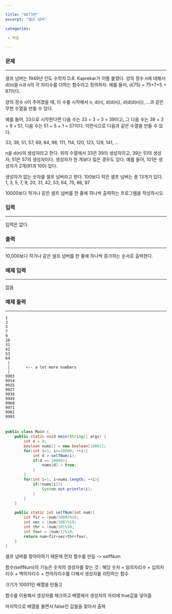 ```yaml
---

title: "4673번"
excerpt: "셀프 넘버"

categories:

 - 백준 

---
```


### 문제

---

셀프 넘버는 1949년 인도 수학자 D.R. Kaprekar가 이름 붙였다. 양의 정수 n에 대해서 d(n)을 n과 n의 각 자리수를 더하는 함수라고 정의하자. 예를 들어, d(75) = 75+7+5 = 87이다.

양의 정수 n이 주어졌을 때, 이 수를 시작해서 n, d(n), d(d(n)), d(d(d(n))), ...과 같은 무한 수열을 만들 수 있다. 

예를 들어, 33으로 시작한다면 다음 수는 33 + 3 + 3 = 39이고, 그 다음 수는 39 + 3 + 9 = 51, 다음 수는 51 + 5 + 1 = 57이다. 이런식으로 다음과 같은 수열을 만들 수 있다.

33, 39, 51, 57, 69, 84, 96, 111, 114, 120, 123, 129, 141, ...

n을 d(n)의 생성자라고 한다. 위의 수열에서 33은 39의 생성자이고, 39는 51의 생성자, 51은 57의 생성자이다. 생성자가 한 개보다 많은 경우도 있다. 예를 들어, 101은 생성자가 2개(91과 100) 있다. 

생성자가 없는 숫자를 셀프 넘버라고 한다. 100보다 작은 셀프 넘버는 총 13개가 있다. 1, 3, 5, 7, 9, 20, 31, 42, 53, 64, 75, 86, 97

10000보다 작거나 같은 셀프 넘버를 한 줄에 하나씩 출력하는 프로그램을 작성하시오.



### 입력

---

입력은 없다.



### 출력

---

10,000보다 작거나 같은 셀프 넘버를 한 줄에 하나씩 증가하는 순서로 출력한다.



### 예제 입력

---

없음



### 예제 출력

---

```
1
3
5
7
9
20
31
42
53
64
 |
 |       <-- a lot more numbers
 |
9903
9914
9925
9927
9938
9949
9960
9971
9982
9993
```



#### 



```java

public class Main {
    public static void main(String[] args) {
        int n = 0;
        boolean nums[] = new boolean[10001];
        for(int i=1; i<=10000; ++i){
            int d = selfNum(i);
            if(d <= 10000){
                nums[d] = true;
            }
        }
        for(int i=1; i<nums.length; ++i){
            if(!nums[i]){
                System.out.println(i);
            }
        }
    }

    public static int selfNum(int num){
        int fir = (num/1000)%10;
        int sec = (num/100)%10;
        int thr = (num/10)%10;
        int four = (num/1)%10;
        return num+fir+sec+thr+four;
    }
}

```

셀프 넘버를 찾아야하기 때문제 먼저 함수를 만듬 -> selfNum

함수(selfNum)의 기능은 숫자의 생성자를 찾는 것 : 해당 숫자 + 일의자리수 + 십의자리수 + 백의자리수 + 천의자리수를 더해서 생성자를 리턴하는 함수



크기가 10001인 배열을 만들고 

함수를 이용해서 생성자를 체크하고 배열에서 생성자의 자리에 true값을 넣어줌 

마지막으로 배열을 돌면서 false인 값들을 찾아서 출력


